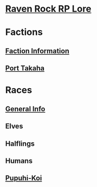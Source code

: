 # [Raven Rock RP Lore](index.md)
# Factions
## [Faction Information](factions/index.md)
## [Port Takaha](factions/portTakaha/index.md)
# Races
## [General Info](races/index.md)
## Elves
## Halflings
## Humans
## [Pupuhi-Koi](races/pupuhiKoi.md)
